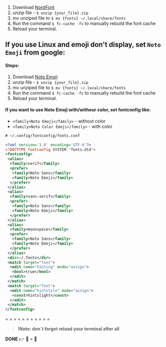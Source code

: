 1. Download [NordFont](https://www.nerdfonts.com/)
2. unzip file - `$ unzip {your_file}.zip`
3. mv unziped file to `$ mv {fonts} ~/.local/share/fonts`
4. Run the command `$ fc-cache -fv` to manually rebuild the font cache
5. Reload your terminal.

## If you use Linux and emoji don't display, set `Noto Emoji` from google:

#### Steps:

1. Download [Noto Emoji](https://fonts.google.com/noto/specimen/Noto+Emoji) 
2. unzip file - `$ unzip {your_file}.zip`
3. mv unziped file to `$ mv {fonts} ~/.local/share/fonts`
4. Run the command `$ fc-cache -fv` to manually rebuild the font cache
5. Reload your terminal.

#### If you want to use Noto Emoji with/withour color, set fontconfig like:

* `<family>Noto Emoji</family>` - without color
* `<family>Noto Color Emoji</family>` - with color

```xml
# ~/.config/fontconfig/fonts.conf

<?xml version='1.0' encoding='UTF-8'?>
<!DOCTYPE fontconfig SYSTEM 'fonts.dtd'>
<fontconfig>
 <alias>
  <family>serif</family>
  <prefer>
   <family>Noto Sans</family>
   <family>Noto Emoji</family>
  </prefer>
 </alias>
 <alias>
  <family>sans-serif</family>
  <prefer>
   <family>Noto Sans</family>
   <family>Noto Emoji</family>
  </prefer>
 </alias>
 <alias>
  <family>monospace</family>
  <prefer>
   <family>Noto Sans</family>
   <family>Noto Emoji</family>
  </prefer>
 </alias>
 <dir>~/.fonts</dir>
 <match target="font">
  <edit name="hinting" mode="assign">
   <bool>true</bool>
  </edit>
 </match>
 <match target="font">
  <edit name="hintstyle" mode="assign">
   <const>hintslight</const>
  </edit>
 </match>
</fontconfig>
```

= = = = = = = = = = = 

>**!Note: don`t forget reload your terminal after all**


**DONE** 👉 🦀 = 🤕
